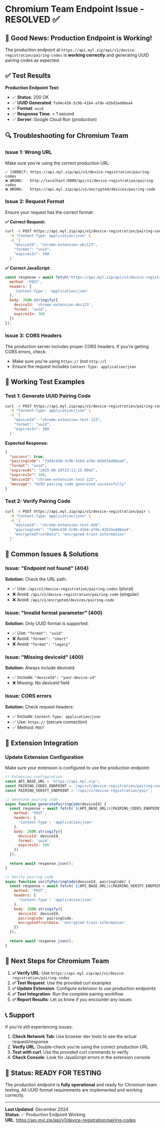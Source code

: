 # Chromium Team Endpoint Issue - RESOLVED ✅

## 🎉 **Good News: Production Endpoint is Working!**

The production endpoint at `https://api.myl.zip/api/v1/device-registration/pairing-codes` is **working correctly** and generating UUID pairing codes as expected.

## ✅ **Test Results**

**Production Endpoint Test:**
- ✅ **Status**: 200 OK
- ✅ **UUID Generated**: `fa94c438-3c9b-41b4-a7de-d2bd3add6ea4`
- ✅ **Format**: `uuid`
- ✅ **Response Time**: < 1 second
- ✅ **Server**: Google Cloud Run (production)

## 🔍 **Troubleshooting for Chromium Team**

### **Issue 1: Wrong URL**
Make sure you're using the correct production URL:
```
✅ CORRECT: https://api.myl.zip/api/v1/device-registration/pairing-codes
❌ WRONG:   http://localhost:8080/api/v1/device-registration/pairing-codes
❌ WRONG:   https://api.myl.zip/api/v1/encrypted/devices/pairing-code
```

### **Issue 2: Request Format**
Ensure your request has the correct format:

**✅ Correct Request:**
```bash
curl -X POST https://api.myl.zip/api/v1/device-registration/pairing-codes \
  -H "Content-Type: application/json" \
  -d '{
    "deviceId": "chrome-extension-abc123",
    "format": "uuid",
    "expiresIn": 300
  }'
```

**✅ Correct JavaScript:**
```javascript
const response = await fetch('https://api.myl.zip/api/v1/device-registration/pairing-codes', {
  method: 'POST',
  headers: {
    'Content-Type': 'application/json'
  },
  body: JSON.stringify({
    deviceId: 'chrome-extension-abc123',
    format: 'uuid',
    expiresIn: 300
  })
});
```

### **Issue 3: CORS Headers**
The production server includes proper CORS headers. If you're getting CORS errors, check:
- Make sure you're using `https://` (not `http://`)
- Ensure the request includes `Content-Type: application/json`

## 🧪 **Working Test Examples**

### **Test 1: Generate UUID Pairing Code**
```bash
curl -X POST https://api.myl.zip/api/v1/device-registration/pairing-codes \
  -H "Content-Type: application/json" \
  -d '{
    "deviceId": "chrome-extension-test-123",
    "format": "uuid",
    "expiresIn": 300
  }'
```

**Expected Response:**
```json
{
  "success": true,
  "pairingCode": "fa94c438-3c9b-41b4-a7de-d2bd3add6ea4",
  "format": "uuid",
  "expiresAt": "2025-08-26T23:11:15.004Z",
  "expiresIn": 300,
  "deviceId": "chrome-extension-test-123",
  "message": "UUID pairing code generated successfully"
}
```

### **Test 2: Verify Pairing Code**
```bash
curl -X POST https://api.myl.zip/api/v1/device-registration/pair \
  -H "Content-Type: application/json" \
  -d '{
    "deviceId": "chrome-extension-test-456",
    "pairingCode": "fa94c438-3c9b-41b4-a7de-d2bd3add6ea4",
    "encryptedTrustData": "encrypted-trust-information"
  }'
```

## 🔧 **Common Issues & Solutions**

### **Issue: "Endpoint not found" (404)**
**Solution:** Check the URL path:
- ✅ Use: `/api/v1/device-registration/pairing-codes` (plural)
- ❌ Avoid: `/api/v1/device-registration/pairing-code` (singular)
- ❌ Avoid: `/api/v1/encrypted/devices/pairing-code`

### **Issue: "Invalid format parameter" (400)**
**Solution:** Only UUID format is supported:
- ✅ Use: `"format": "uuid"`
- ❌ Avoid: `"format": "short"`
- ❌ Avoid: `"format": "legacy"`

### **Issue: "Missing deviceId" (400)**
**Solution:** Always include deviceId:
- ✅ Include: `"deviceId": "your-device-id"`
- ❌ Missing: No deviceId field

### **Issue: CORS errors**
**Solution:** Check request headers:
- ✅ Include: `Content-Type: application/json`
- ✅ Use: `https://` (secure connection)
- ✅ Method: `POST`

## 📱 **Extension Integration**

### **Update Extension Configuration**
Make sure your extension is configured to use the production endpoint:

```javascript
// Extension configuration
const API_BASE_URL = 'https://api.myl.zip';
const PAIRING_CODES_ENDPOINT = '/api/v1/device-registration/pairing-codes';
const PAIRING_VERIFY_ENDPOINT = '/api/v1/device-registration/pair';

// Generate pairing code
async function generatePairingCode(deviceId) {
  const response = await fetch(`${API_BASE_URL}${PAIRING_CODES_ENDPOINT}`, {
    method: 'POST',
    headers: {
      'Content-Type': 'application/json'
    },
    body: JSON.stringify({
      deviceId: deviceId,
      format: 'uuid',
      expiresIn: 300
    })
  });
  
  return await response.json();
}

// Verify pairing code
async function verifyPairingCode(deviceId, pairingCode) {
  const response = await fetch(`${API_BASE_URL}${PAIRING_VERIFY_ENDPOINT}`, {
    method: 'POST',
    headers: {
      'Content-Type': 'application/json'
    },
    body: JSON.stringify({
      deviceId: deviceId,
      pairingCode: pairingCode,
      encryptedTrustData: 'encrypted-trust-information'
    })
  });
  
  return await response.json();
}
```

## 🎯 **Next Steps for Chromium Team**

1. **✅ Verify URL**: Use `https://api.myl.zip/api/v1/device-registration/pairing-codes`
2. **✅ Test Request**: Use the provided curl examples
3. **✅ Update Extension**: Configure extension to use production endpoints
4. **✅ Test Integration**: Run the complete pairing workflow
5. **✅ Report Results**: Let us know if you encounter any issues

## 📞 **Support**

If you're still experiencing issues:

1. **Check Network Tab**: Use browser dev tools to see the actual request/response
2. **Verify URL**: Double-check you're using the correct production URL
3. **Test with curl**: Use the provided curl commands to verify
4. **Check Console**: Look for JavaScript errors in the extension console

## 🎉 **Status: READY FOR TESTING**

The production endpoint is **fully operational** and ready for Chromium team testing. All UUID format requirements are implemented and working correctly.

---

**Last Updated**: December 2024  
**Status**: ✅ Production Endpoint Working  
**URL**: https://api.myl.zip/api/v1/device-registration/pairing-codes

